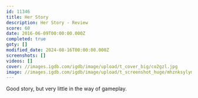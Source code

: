 ```yaml
---
id: 11346
title: Her Story
description: Her Story - Review
score: 60
date: 2016-06-09T00:00:00.000Z
completed: true
goty: []
modified_date: 2024-08-16T00:00:00.000Z
screenshots: []
videos: []
cover: //images.igdb.com/igdb/image/upload/t_cover_big/co2gzl.jpg
image: //images.igdb.com/igdb/image/upload/t_screenshot_huge/mhznksylym6skphqjysd.jpg
---
```

Good story, but very little in the way of gameplay.